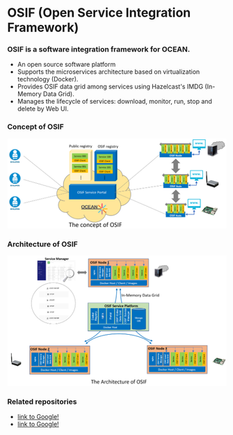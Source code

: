 # OSIF (Open Service Integration Framework) #

### OSIF is a software integration framework for OCEAN. ###

* An open source software platform
* Supports the microservices architecture based on virtualization technology (Docker).
* Provides OSIF data grid among services using Hazelcast's IMDG (In-Memory Data Grid).
* Manages the lifecycle of services: download, monitor, run, stop and delete by Web UI.

### Concept of OSIF ###

![Architecture of OSIF](./docs/osif-concept.png)

### Architecture of OSIF ###

![Architecture of OSIF](./docs/osif-architecture.png)

### Related repositories ###

* [link to Google!](http://google.com)
* [link to Google!](http://google.com)
